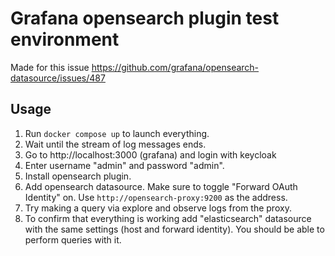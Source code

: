 # Grafana opensearch plugin test environment

Made for this issue https://github.com/grafana/opensearch-datasource/issues/487

## Usage

1. Run `docker compose up` to launch everything.
2. Wait until the stream of log messages ends.
3. Go to http://localhost:3000 (grafana) and login with keycloak
4. Enter username "admin" and password "admin".
5. Install opensearch plugin.
6. Add opensearch datasource. Make sure to toggle "Forward OAuth Identity" on. Use `http://opensearch-proxy:9200` as the address.
7. Try making a query via explore and observe logs from the proxy.
8. To confirm that everything is working add "elasticsearch" datasource with the same settings (host and forward identity). You should be able to perform queries with it.
